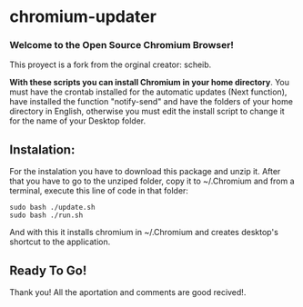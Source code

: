 # chromium-updater

### Welcome to the Open Source Chromium Browser!

This proyect is a fork from the orginal creator: scheib.

**With these scripts you can install Chromium in your home directory**. You must have the crontab installed for the automatic updates (Next function), have installed the function "notify-send" and have the folders of your home directory in English, otherwise you must edit the install script to change it for the name of your Desktop folder.

## Instalation:

  For the instalation you have to download this package and unzip it. After that you have to go to the unziped folder, copy it to ~/.Chromium and from a terminal, execute this line of code in that folder:
```
sudo bash ./update.sh
sudo bash ./run.sh
```
And with this it installs chromium in ~/.Chromium and creates desktop's shortcut to the application.

## Ready To Go!

Thank you! All the aportation and comments are good recived!.
